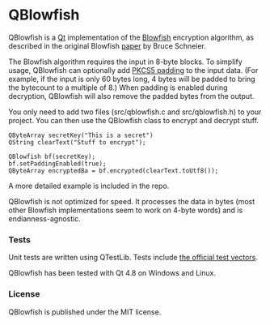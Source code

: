# QBlowfish

QBlowfish is a [Qt](http://qt.nokia.com/) implementation of the [Blowfish](http://www.schneier.com/blowfish.html) encryption algorithm, as described in the original Blowfish [paper](http://www.schneier.com/paper-blowfish-fse.html) by Bruce Schneier.

The Blowfish algorithm requires the input in 8-byte blocks. To simplify usage, QBlowfish can optionally add [PKCS5 padding](http://tools.ietf.org/html/rfc5652#section-6.3) to the input data. (For example, if the input is only 60 bytes long, 4 bytes will be padded to bring the bytecount to a multiple of 8.) When padding is enabled during decryption, QBlowfish will also remove the padded bytes from the output.

You only need to add two files (src/qblowfish.c and src/qblowfish.h) to your project. You can then use the QBlowfish class to encrypt and decrypt stuff.

    QByteArray secretKey("This is a secret")
    QString clearText("Stuff to encrypt");

    QBlowfish bf(secretKey);
    bf.setPaddingEnabled(true);
    QByteArray encryptedBa = bf.encrypted(clearText.toUtf8());

A more detailed example is included in the repo.

QBlowfish is not optimized for speed. It processes the data in bytes (most other Blowfish implementations seem to work on 4-byte words) and is endianness-agnostic.

### Tests

Unit tests are written using QTestLib. Tests include [the official test vectors](http://www.schneier.com/code/vectors.txt).

QBlowfish has been tested with Qt 4.8 on Windows and Linux.

### License

QBlowfish is published under the MIT license.
